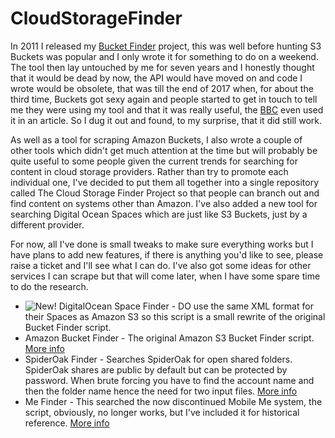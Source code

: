 # CloudStorageFinder
In 2011 I released my [Bucket Finder](https://digi.ninja/blog/whats_in_amazons_buckets.php) project, this was well before hunting S3 Buckets was popular and I only wrote it for something to do on a weekend. The tool then lay untouched by me for seven years and I honestly thought that it would be dead by now, the API would have moved on and code I wrote would be obsolete, that was till the end of 2017 when, for about the third time, Buckets got sexy again and people started to get in touch to tell me they were using my tool and that it was really useful, the [BBC](http://www.bbc.co.uk/news/technology-42839462) even used it in an article. So I dug it out and found, to my surprise, that it did still work.

As well as a tool for scraping Amazon Buckets, I also wrote a couple of other tools which didn't get much attention at the time but will probably be quite useful to some people given the current trends for searching for content in cloud storage providers. Rather than try to promote each individual one, I've decided to put them all together into a single repository called The Cloud Storage Finder Project so that people can branch out and find content on systems other than Amazon. I've also added a new tool for searching Digital Ocean Spaces which are just like S3 Buckets, just by a different provider.

For now, all I've done is small tweaks to make sure everything works but I have plans to add new features, if there is anything you'd like to see, please raise a ticket and I'll see what I can do. I've also got some ideas for other services I can scrape but that will come later, when I have some spare time to do the research.

* ![New!](https://digi.ninja/graphics/new_icon.png "New!") DigitalOcean Space Finder - DO use the same XML format for their Spaces as Amazon S3 so this script is a small rewrite of the original Bucket Finder script.
* Amazon Bucket Finder - The original Amazon S3 Bucket Finder script. [More info](https://digi.ninja/projects/bucket_finder.php)
* SpiderOak Finder - Searches SpiderOak for open shared folders. SpiderOak shares are public by default but can be protected by password. When brute forcing you have to find the account name and then the folder name hence the need for two input files. [More info](https://digi.ninja/projects/spidering_spideroak.php)
* Me Finder - This searched the now discontinued Mobile Me system, the script, obviously, no longer works, but I've included it for historical reference. [More info](https://digi.ninja/projects/me_finder.php)
